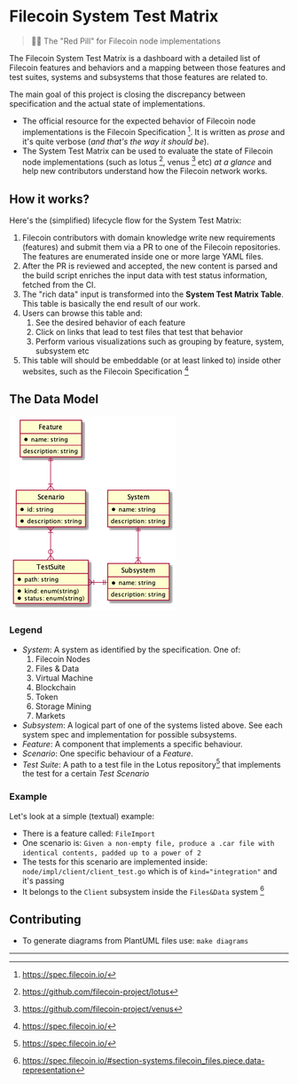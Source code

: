 # Filecoin System Test Matrix

> 💊😎 The "Red Pill" for Filecoin node implementations

The Filecoin System Test Matrix is a dashboard with a detailed list of Filecoin features and behaviors and a mapping between those features and test suites, systems and subsystems that those features are related to.

The main goal of this project is closing the discrepancy between specification and the actual state of implementations.

- The official resource for the expected behavior of Filecoin node implementations is the Filecoin Specification [^1]. It is written as *prose* and it's quite verbose (*and that's the way it should be*).
- The System Test Matrix can be used to evaluate the state of Filecoin node implementations (such as lotus [^2], venus [^3] etc) *at a glance* and help new contributors understand how the Filecoin network works. 

## How it works?

Here's the (simplified) lifecycle flow for the System Test Matrix:

1. Filecoin contributors with domain knowledge write new requirements (features) and submit them via a PR to one of the Filecoin repositories. The features are enumerated inside one or more large YAML files.
2. After the PR is reviewed and accepted, the new content is parsed and the build script enriches the input data with test status information, fetched from the CI.
3. The "rich data" input is transformed into the **System Test Matrix Table**. This table is basically the end result of our work. 
4. Users can browse this table and:
    1. See the desired behavior of each feature
    2. Click on links that lead to test files that test that behavior
    3. Perform various visualizations such as grouping by feature, system, subsystem etc
5. This table will should be embeddable (or at least linked to) inside other websites, such as the Filecoin Specification [^1]

## The Data Model

![ER Diagram](diagrams/ER.png)

### Legend
- _System_: A system as identified by the specification. One of: 
    1. Filecoin Nodes
    2. Files & Data
    3. Virtual Machine
    4. Blockchain
    5. Token
    6. Storage Mining
    7. Markets
- _Subsystem_: A logical part of one of the systems listed above. See each system spec and implementation for possible subsystems.
- _Feature_: A component that implements a specific behaviour.
- _Scenario_: One specific behaviour of a _Feature_.
- _Test Suite_: A path to a test file in the Lotus repository[^1] that implements the test for a certain _Test Scenario_

### Example
Let's look at a simple (textual) example:
- There is a feature called: `FileImport`
- One scenario is: `Given a non-empty file, produce a .car file with identical contents, padded up to a power of 2`
- The tests for this scenario are implemented inside: `node/impl/client/client_test.go` which is of `kind="integration"` and it's passing
- It belongs to the `Client` subsystem inside the `Files&Data` system [^4]

## Contributing

- To generate diagrams from PlantUML files use: `make diagrams`

---
[^1]: https://spec.filecoin.io/
[^2]: https://github.com/filecoin-project/lotus
[^3]: https://github.com/filecoin-project/venus
[^4]: https://spec.filecoin.io/#section-systems.filecoin_files.piece.data-representation